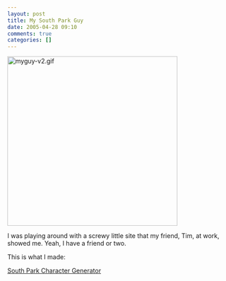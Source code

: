 ```yaml
---
layout: post
title: My South Park Guy
date: 2005-04-28 09:10
comments: true
categories: []
---
```

<img alt="myguy-v2.gif" src="http://peterfilias.com/archives/myguy-v2.gif" width="385" height="384" />

I was playing around with a screwy little site that my friend, Tim, at work, showed me. Yeah, I have a friend or two.

This is what I made:

<a href="http://www.planearium2.de/flash/sp-studio-e.html">South Park Character Generator</a>
